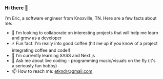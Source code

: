 ### Hi there 👋

I'm Eric, a software engineer from Knoxville, TN. Here are a few facts about me:

- 👯 I’m looking to collaborate on interesting projects that will help me learn and grow as a developer
- ⚡ Fun fact: I'm really into good coffee (hit me up if you know of a project integrating coffee and code!)
- 🌱 I’m currently learning SASS and Next.js
- 💬 Ask me about live coding - programming music/visuals on the fly (it's a seriously fun hobby)
- 📫 How to reach me: etkndr@gmail.com
